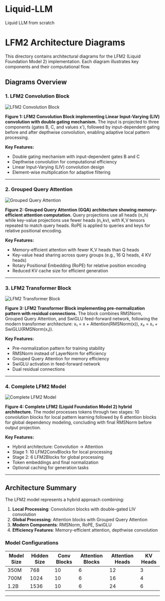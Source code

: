 # Liquid-LLM
Liquid LLM from scratch



# LFM2 Architecture Diagrams

This directory contains architectural diagrams for the LFM2 (Liquid Foundation Model 2) implementation. Each diagram illustrates key components and their computational flow.

## Diagrams Overview

### 1. LFM2 Convolution Block
![LFM2 Convolution Block](img/conv.png)

**Figure 1: LFM2 Convolution Block implementing Linear Input-Varying (LIV) convolution with double gating mechanism.** The input is projected to three components (gates B, C, and values x'), followed by input-dependent gating before and after depthwise convolution, enabling adaptive local pattern processing.

**Key Features:**
- Double gating mechanism with input-dependent gates B and C
- Depthwise convolution for computational efficiency
- Linear Input-Varying (LIV) convolution design
- Element-wise multiplication for adaptive filtering

---

### 2. Grouped Query Attention
![Grouped Query Attention](img/GQA.png)

**Figure 2: Grouped Query Attention (GQA) architecture showing memory-efficient attention computation.** Query projections use all heads (n_h) while key-value projections use fewer heads (n_kv), with K,V tensors repeated to match query heads. RoPE is applied to queries and keys for relative positional encoding.

**Key Features:**
- Memory-efficient attention with fewer K,V heads than Q heads
- Key-value head sharing across query groups (e.g., 16 Q heads, 4 KV heads)
- Rotary Positional Embedding (RoPE) for relative position encoding
- Reduced KV cache size for efficient generation

---

### 3. LFM2 Transformer Block
![LFM2 Transformer Block](img/Transformer.png)

**Figure 3: LFM2 Transformer Block implementing pre-normalization pattern with residual connections.** The block combines RMSNorm, Grouped Query Attention, and SwiGLU feed-forward network, following the modern transformer architecture: x₁ = x + Attention(RMSNorm(x)), x₂ = x₁ + SwiGLU(RMSNorm(x₁)).

**Key Features:**
- Pre-normalization pattern for training stability
- RMSNorm instead of LayerNorm for efficiency
- Grouped Query Attention for memory efficiency
- SwiGLU activation in feed-forward network
- Dual residual connections

---

### 4. Complete LFM2 Model
![Complete LFM2 Model](img/LFM2.png)

**Figure 4: Complete LFM2 (Liquid Foundation Model 2) hybrid architecture.** The model processes tokens through two stages: 10 convolution blocks for local pattern learning followed by 6 attention blocks for global dependency modeling, concluding with final RMSNorm before output projection.

**Key Features:**
- Hybrid architecture: Convolution → Attention
- Stage 1: 10 LFM2ConvBlocks for local processing
- Stage 2: 6 LFM2Blocks for global processing
- Token embeddings and final normalization
- Optional caching for generation tasks

---

## Architecture Summary

The LFM2 model represents a hybrid approach combining:

1. **Local Processing**: Convolution blocks with double-gated LIV convolution
2. **Global Processing**: Attention blocks with Grouped Query Attention
3. **Modern Components**: RMSNorm, RoPE, SwiGLU
4. **Efficiency Features**: Memory-efficient attention, depthwise convolution

### Model Configurations

| Model Size | Hidden Size | Conv Blocks | Attention Blocks | Attention Heads | KV Heads |
|------------|-------------|-------------|------------------|-----------------|----------|
| 350M       | 768         | 10          | 6                | 12              | 3        |
| 700M       | 1024        | 10          | 6                | 16              | 4        |
| 1.2B       | 1536        | 10          | 6                | 24              | 6        |


---

